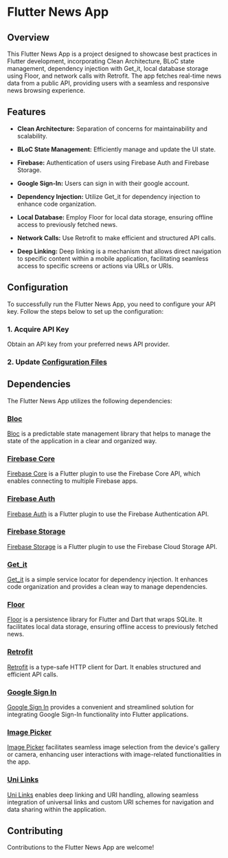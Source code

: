 # Flutter News App

## Overview

This Flutter News App is a project designed to showcase best practices in Flutter development,
incorporating Clean Architecture, BLoC state management, dependency injection with Get_it, local
database storage using Floor, and network calls with Retrofit. The app fetches real-time news data
from a public API, providing users with a seamless and responsive news browsing experience.

## Features

- **Clean Architecture:** Separation of concerns for maintainability and scalability.
- **BLoC State Management:** Efficiently manage and update the UI state.
- **Firebase:** Authentication of users using Firebase Auth and Firebase Storage.
- **Google Sign-In:** Users can sign in with their google account.
- **Dependency Injection:** Utilize Get_it for dependency injection to enhance code organization.

- **Local Database:** Employ Floor for local data storage, ensuring offline access to previously
  fetched news.


- **Network Calls:** Use Retrofit to make efficient and structured API calls.
- **Deep Linking:** Deep linking is a mechanism that allows direct navigation to specific content
  within a mobile application, facilitating seamless access to specific screens or actions via URLs
  or URIs.

## Configuration

To successfully run the Flutter News App, you need to configure your API key. Follow the steps below
to set up the configuration:

### 1. Acquire API Key

Obtain an API key from your preferred news API provider.

### 2. Update [Configuration Files](lib/src/core/constants/constants.dart)

## Dependencies

The Flutter News App utilizes the following dependencies:

### [Bloc](https://pub.dev/packages/flutter_bloc)

[Bloc](https://pub.dev/packages/flutter_bloc) is a predictable state management library that helps
to manage the state of the application in a clear and organized way.

### [Firebase Core](https://pub.dev/packages/firebase_core)

[Firebase Core](https://pub.dev/packages/firebase_core) is a Flutter plugin to use the Firebase Core
API, which enables connecting to multiple Firebase apps.

### [Firebase Auth](https://pub.dev/packages/firebase_auth)

[Firebase Auth](https://pub.dev/packages/firebase_auth) is a Flutter plugin to use the Firebase
Authentication API.

### [Firebase Storage](https://pub.dev/packages/firebase_storage)

[Firebase Storage](https://pub.dev/packages/firebase_storage) is a Flutter plugin to use the
Firebase Cloud Storage API.

### [Get_it](https://pub.dev/packages/get_it)

[Get_it](https://pub.dev/packages/get_it) is a simple service locator for dependency injection. It
enhances code organization and provides a clean way to manage dependencies.

### [Floor](https://pub.dev/packages/floor)

[Floor](https://pub.dev/packages/floor) is a persistence library for Flutter and Dart that wraps
SQLite. It facilitates local data storage, ensuring offline access to previously fetched news.

### [Retrofit](https://pub.dev/packages/retrofit)

[Retrofit](https://pub.dev/packages/retrofit) is a type-safe HTTP client for Dart. It enables
structured and efficient API calls.

### [Google Sign In](https://pub.dev/packages/google_sign_in)

[Google Sign In](https://pub.dev/packages/google_sign_in)  provides a convenient and streamlined
solution for integrating Google Sign-In functionality into Flutter applications.

### [Image Picker](https://pub.dev/packages/image_picker)

[Image Picker](https://pub.dev/packages/image_picker)  facilitates seamless image selection from the
device's gallery or camera, enhancing user interactions with image-related functionalities in the
app.

### [Uni Links](https://pub.dev/packages/uni_links)

[Uni Links](https://pub.dev/packages/uni_links)  enables deep linking and URI handling, allowing
seamless integration of universal links and custom URI schemes for navigation and data sharing
within the application.

## Contributing

Contributions to the Flutter News App are welcome!